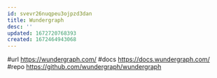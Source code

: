 ```yaml
---
id: svevr26nuqpeu3ojpzd3dan
title: Wundergraph
desc: ''
updated: 1672720768393
created: 1672464943068
---
```


#url  https://wundergraph.com/
#docs https://docs.wundergraph.com/
#repo https://github.com/wundergraph/wundergraph